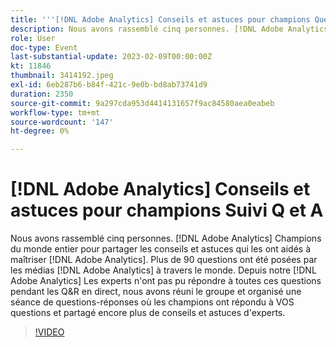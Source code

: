```yaml
---
title: '''[!DNL Adobe Analytics] Conseils et astuces pour champions Questions et réponses sur le suivi'
description: Nous avons rassemblé cinq personnes. [!DNL Adobe Analytics] Champions du monde entier pour partager les conseils et astuces qui les ont aidés à maîtriser [!DNL Adobe Analytics]. During the event, over 90 questions were asked by [!DNL Adobe Analytics] à travers le monde. Depuis notre [!DNL Adobe Analytics] Les experts n'ont pas pu répondre à toutes ces questions pendant les Q&R en direct, nous avons réuni le groupe et organisé une séance de questions-réponses où les champions ont répondu à VOS questions et partagé encore plus de conseils et astuces d'experts.
role: User
doc-type: Event
last-substantial-update: 2023-02-09T00:00:00Z
kt: 11846
thumbnail: 3414192.jpeg
exl-id: 6eb287b6-b84f-421c-9e0b-bd8ab73741d9
duration: 2350
source-git-commit: 9a297cda953d4414131657f9ac84580aea0eabeb
workflow-type: tm+mt
source-wordcount: '147'
ht-degree: 0%

---
```


# [!DNL Adobe Analytics] Conseils et astuces pour champions Suivi Q et A

Nous avons rassemblé cinq personnes. [!DNL Adobe Analytics] Champions du monde entier pour partager les conseils et astuces qui les ont aidés à maîtriser [!DNL Adobe Analytics]. Plus de 90 questions ont été posées par les médias [!DNL Adobe Analytics] à travers le monde. Depuis notre [!DNL Adobe Analytics] Les experts n&#39;ont pas pu répondre à toutes ces questions pendant les Q&amp;R en direct, nous avons réuni le groupe et organisé une séance de questions-réponses où les champions ont répondu à VOS questions et partagé encore plus de conseils et astuces d&#39;experts.

>[!VIDEO](https://video.tv.adobe.com/v/3414192/?quality=12&learn=on)
